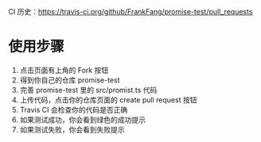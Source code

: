 CI 历史：https://travis-ci.org/github/FrankFang/promise-test/pull_requests

# 使用步骤

1. 点击页面有上角的 Fork 按钮
2. 得到你自己的仓库 promise-test
3. 完善 promise-test 里的 src/promist.ts 代码
4. 上传代码，点击你的仓库页面的 create pull request 按钮
5. Travis CI 会检查你的代码是否正确
6. 如果测试成功，你会看到绿色的成功提示
7. 如果测试失败，你会看到失败提示
